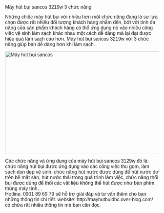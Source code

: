 <p><span style="font-size: medium; font-family: arial, helvetica, sans-serif;">M&aacute;y h&uacute;t bụi sancos 3219w 3 chức năng</span></p>
<p><span style="font-size: medium; font-family: arial, helvetica, sans-serif;">Những chiếc m&aacute;y h&uacute;t bụi với nhiều hơn một chức năng đang l&agrave; sự lựa chọn được rất nhiều đối tượng kh&aacute;ch h&agrave;ng nhắm đến, bởi với t&iacute;nh đa năng của sản phẩm kh&aacute;ch h&agrave;ng c&oacute; thể ứng dụng n&oacute; v&agrave;o nhiều c&ocirc;ng việc vệ sinh l&agrave;m sạch kh&aacute;c nhau một c&aacute;ch dễ d&agrave;ng m&agrave; lại đạt được hiệu quả l&agrave;m sạch cao hơn. M&aacute;y h&uacute;t bụi sancos 3219w với 3 chức năng gi&uacute;p bạn dễ d&agrave;ng hơn khi l&agrave;m sạch.</span></p>
<p><span style="font-size: medium; font-family: arial, helvetica, sans-serif;"><img style="display: block; margin-left: auto; margin-right: auto;" title="M&aacute;y h&uacute;t bụi sancos" src="https://daihoangcuong.com/upload/tiny/may-hut-bui-sancos-3219w.png" alt="M&aacute;y h&uacute;t bụi sancos" width="746" height="335" /></span></p>
<p><span style="font-size: medium; font-family: arial, helvetica, sans-serif;">C&aacute;c chức năng v&agrave; ứng dụng của m&aacute;y h&uacute;t bụi sancos 3129w đ&oacute; l&agrave;: chức năng h&uacute;t bụi được ứng dụng v&agrave;o c&aacute;c c&ocirc;ng việc thu gom, l&agrave;m sạch dọn dẹp vệ sinh, chức năng h&uacute;t nước được d&ugrave;ng để h&uacute;t nước dơ tr&ecirc;n bề mặt s&agrave;n, h&uacute;t nước thải trong qu&aacute; tr&igrave;nh l&agrave;m việc, chức năng thổi bụi được d&ugrave;ng để thổi c&aacute;c vật liệu kh&ocirc;ng thể h&uacute;t được như b&agrave;n ph&iacute;m, th&ugrave;ng m&aacute;y t&iacute;nh&hellip;</span><br /><span style="font-size: medium; font-family: arial, helvetica, sans-serif;">Hotline: 0901 89 69 79 sẽ hỗ trợ giải đ&aacute;p v&agrave; tư vấn th&ecirc;m cho bạn những th&ocirc;ng tin chi tiết. website: http://mayhutbuidhc.over-blog.com/ c&oacute; chứa rất nhiều th&ocirc;ng tin m&agrave; bạn cần đọc.</span></p>
<p>&nbsp;</p>
